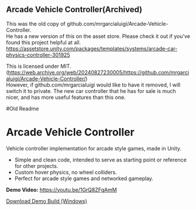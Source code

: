 ## Arcade Vehicle Controller(Archived)
This was the old copy of github.com/mrgarcialuigi/Arcade-Vehicle-Controller.  
He has a new version of this on the asset store. Please check it out if you've found this project helpful at all.
https://assetstore.unity.com/packages/templates/systems/arcade-car-physics-controller-301925

This is licensed under MIT. (https://web.archive.org/web/20240827230005/https://github.com/mrgarcialuigi/Arcade-Vehicle-Controller/)  
However, if github.com/mrgarcialuigi would like to have it removed, I will switch it to private.
The new car controller that he has for sale is much nicer, and has more useful features than this one.



#Old Readme  

# Arcade Vehicle Controller
Vehicle controller implementation for arcade style games, made in Unity.

- Simple and clean code, intended to serve as starting point or reference for other projects.
- Custom hover physics, no wheel colliders.
- Perfect for arcade style games and networked gameplay.

**Demo Video:** https://youtu.be/1GrQ8ZFgAmM

[Download Demo Build (Windows)](https://github.com/mrgarcialuigi/ArcadeVehicleController/releases)
